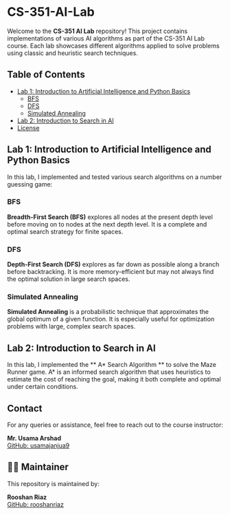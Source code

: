 # CS-351-AI-Lab

Welcome to the **CS-351 AI Lab** repository! This project contains implementations of various AI algorithms as part of the CS-351 AI Lab course. Each lab showcases different algorithms applied to solve problems using classic and heuristic search techniques.

## Table of Contents

- [Lab 1: Introduction to Artificial Intelligence and Python Basics](#lab-1-introduction-to-artificial-intelligence-and-python-basics)
  - [BFS](#bfs)
  - [DFS](#dfs)
  - [Simulated Annealing](#simulated-annealing)
- [Lab 2: Introduction to Search in AI](#lab-2-introduction-to-search-in-ai)
- [License](#license)

## Lab 1: Introduction to Artificial Intelligence and Python Basics

In this lab, I implemented and tested various search algorithms on a number guessing game:

### BFS

**Breadth-First Search (BFS)** explores all nodes at the present depth level before moving on to nodes at the next depth level. It is a complete and optimal search strategy for finite spaces.

### DFS

**Depth-First Search (DFS)** explores as far down as possible along a branch before backtracking. It is more memory-efficient but may not always find the optimal solution in large search spaces.

### Simulated Annealing

**Simulated Annealing** is a probabilistic technique that approximates the global optimum of a given function. It is especially useful for optimization problems with large, complex search spaces.

## Lab 2: Introduction to Search in AI

In this lab, I implemented the ** A* Search Algorithm ** to solve the Maze Runner game. A* is an informed search algorithm that uses heuristics to estimate the cost of reaching the goal, making it both complete and optimal under certain conditions.

## Contact

For any queries or assistance, feel free to reach out to the course instructor:

**Mr. Usama Arshad**  
[GitHub: usamajanjua9](https://github.com/usamajanjua9)

## 🙋‍♂️ Maintainer

This repository is maintained by:

**Rooshan Riaz**  
[GitHub: rooshanriaz](https://github.com/rooshanriaz)
